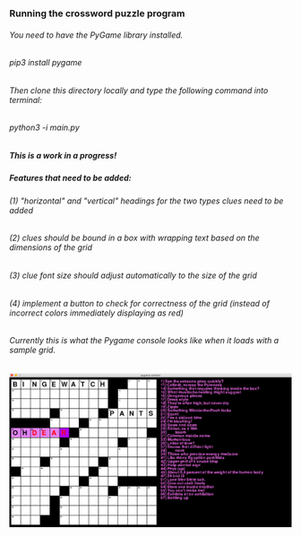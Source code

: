 ### Running the crossword puzzle program
###### You need to have the PyGame library installed.
###### pip3 install pygame

###### Then clone this directory locally and type the following command into terminal:
###### python3 -i main.py

##### **This is a work in a progress!** 
##### Features that need to be added: 
###### (1) "horizontal" and "vertical" headings for the two types clues need to be added
###### (2) clues should be bound in a box with wrapping text based on the dimensions of the grid
###### (3) clue font size should adjust automatically to the size of the grid
###### (4) implement a button to check for correctness of the grid (instead of incorrect colors immediately displaying as red)

###### Currently this is what the Pygame console looks like when it loads with a sample grid.
![crossword example image](https://github.com/merillium/crossword_puzzle/blob/master/images/sample_crossword.png)
